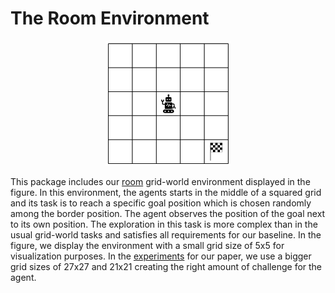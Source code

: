 # The Room Environment
<p align="center">
  <img width="200" height="200" src="room.png?raw=true">
</p>

This package includes our [room](room.py) grid-world environment displayed in the figure. In this environment, the agents starts in the middle of a squared grid and its task is to reach a specific goal position which is chosen randomly among the border position. The agent observes the position of the goal next to its own position.
The exploration in this task is more complex than in the usual grid-world tasks and satisfies all requirements for our baseline.
In the figure, we display the environment with a small grid size of 5x5 for visualization purposes. In the [experiments](../Experiments.md) for our paper, we use a bigger grid sizes of 
27x27 and 21x21 creating the right amount of challenge for the agent.

